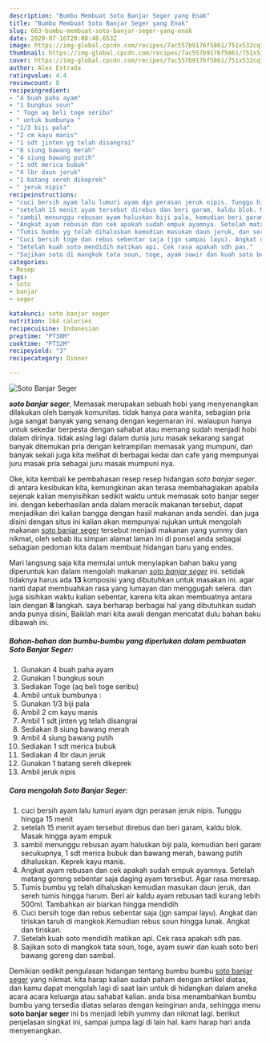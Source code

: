 ```yaml
---
description: "Bumbu Membuat Soto Banjar Seger yang Enak"
title: "Bumbu Membuat Soto Banjar Seger yang Enak"
slug: 663-bumbu-membuat-soto-banjar-seger-yang-enak
date: 2020-07-16T20:08:48.653Z
image: https://img-global.cpcdn.com/recipes/7ac557b9176f5861/751x532cq70/soto-banjar-seger-foto-resep-utama.jpg
thumbnail: https://img-global.cpcdn.com/recipes/7ac557b9176f5861/751x532cq70/soto-banjar-seger-foto-resep-utama.jpg
cover: https://img-global.cpcdn.com/recipes/7ac557b9176f5861/751x532cq70/soto-banjar-seger-foto-resep-utama.jpg
author: Alex Estrada
ratingvalue: 4.4
reviewcount: 8
recipeingredient:
- "4 buah paha ayam"
- "1 bungkus soun"
- " Toge aq beli toge seribu"
- " untuk bumbunya "
- "1/3 biji pala"
- "2 cm kayu manis"
- "1 sdt jinten yg telah disangrai"
- "8 siung bawang merah"
- "4 siung bawang putih"
- "1 sdt merica bubuk"
- "4 lbr daun jeruk"
- "1 batang sereh dikeprek"
- " jeruk nipis"
recipeinstructions:
- "cuci bersih ayam lalu lumuri ayam dgn perasan jeruk nipis. Tunggu hingga 15 menit"
- "setelah 15 menit ayam tersebut direbus dan beri garam, kaldu blok. Masak hingga ayam empuk"
- "sambil menunggu rebusan ayam haluskan biji pala, kemudian beri garam secukupnya, 1 sdt merica bubuk dan bawang merah, bawang putih dihaluskan. Keprek kayu manis."
- "Angkat ayam rebusan dan cek apakah sudah empuk ayamnya. Setelah matang goreng sebentar saja daging ayam tersebut. Agar rasa meresap."
- "Tumis bumbu yg telah dihaluskan kemudian masukan daun jeruk, dan sereh tumis hingga harum. Beri air kaldu ayam rebusan tadi kurang lebih 500ml. Tambahkan air biarkan hingga mendidih"
- "Cuci bersih toge dan rebus sebentar saja (jgn sampai layu). Angkat dan tiriskan taruh di mangkok.Kemudian rebus soun hingga lunak. Angkat dan tiriskan."
- "Setelah kuah soto mendidih matikan api. Cek rasa apakah sdh pas."
- "Sajikan soto di mangkok tata soun, toge, ayam suwir dan kuah soto beri bawang goreng dan sambal."
categories:
- Resep
tags:
- soto
- banjar
- seger

katakunci: soto banjar seger 
nutrition: 164 calories
recipecuisine: Indonesian
preptime: "PT38M"
cooktime: "PT32M"
recipeyield: "3"
recipecategory: Dinner

---
```



![Soto Banjar Seger](https://img-global.cpcdn.com/recipes/7ac557b9176f5861/751x532cq70/soto-banjar-seger-foto-resep-utama.jpg)

<b><i>soto banjar seger</i></b>, Memasak merupakan sebuah hobi yang menyenangkan dilakukan oleh banyak komunitas. tidak hanya para wanita, sebagian pria juga sangat banyak yang senang dengan kegemaran ini. walaupun hanya untuk sekedar berpesta dengan sahabat atau memang sudah menjadi hobi dalam dirinya. tidak asing lagi dalam dunia juru masak sekarang sangat banyak ditemukan pria dengan ketrampilan memasak yang mumpuni, dan banyak sekali juga kita melihat di berbagai kedai dan cafe yang mempunyai juru masak pria sebagai juru masak mumpuni nya.



Oke, kita kembali ke pembahasan resep resep hidangan <i>soto banjar seger</i>. di antara kesibukan kita, kemungkinan akan terasa membahagiakan apabila sejenak kalian menyisihkan sedikit waktu untuk memasak soto banjar seger ini. dengan keberhasilan anda dalam meracik makanan tersebut, dapat menjadikan diri kalian bangga dengan hasil makanan anda sendiri. dan juga disini dengan situs ini kalian akan mempunyai rujukan untuk mengolah makanan <u>soto banjar seger</u> tersebut menjadi makanan yang yummy dan nikmat, oleh sebab itu simpan alamat laman ini di ponsel anda sebagai sebagian pedoman kita dalam membuat hidangan baru yang endes.


Mari langsung saja kita memulai untuk menyiapkan bahan baku yang diperuntuk kan dalam mengolah makanan <u><i>soto banjar seger</i></u> ini. setidak tidaknya harus ada <b>13</b> komposisi yang dibutuhkan untuk masakan ini. agar nanti dapat membuahkan rasa yang lumayan dan menggugah selera. dan juga sisihkan waktu kalian sebentar, karena kita akan membuatnya antara lain dengan <b>8</b> langkah. saya berharap berbagai hal yang dibutuhkan sudah anda punya disini, Baiklah mari kita awali dengan mencatat dulu bahan baku dibawah ini.

<!--inarticleads1-->

##### Bahan-bahan dan bumbu-bumbu yang diperlukan dalam pembuatan Soto Banjar Seger:

1. Gunakan 4 buah paha ayam
1. Gunakan 1 bungkus soun
1. Sediakan  Toge (aq beli toge seribu)
1. Ambil  untuk bumbunya :
1. Gunakan 1/3 biji pala
1. Ambil 2 cm kayu manis
1. Ambil 1 sdt jinten yg telah disangrai
1. Sediakan 8 siung bawang merah
1. Ambil 4 siung bawang putih
1. Sediakan 1 sdt merica bubuk
1. Sediakan 4 lbr daun jeruk
1. Gunakan 1 batang sereh dikeprek
1. Ambil  jeruk nipis




<!--inarticleads2-->

##### Cara mengolah Soto Banjar Seger:

1. cuci bersih ayam lalu lumuri ayam dgn perasan jeruk nipis. Tunggu hingga 15 menit
1. setelah 15 menit ayam tersebut direbus dan beri garam, kaldu blok. Masak hingga ayam empuk
1. sambil menunggu rebusan ayam haluskan biji pala, kemudian beri garam secukupnya, 1 sdt merica bubuk dan bawang merah, bawang putih dihaluskan. Keprek kayu manis.
1. Angkat ayam rebusan dan cek apakah sudah empuk ayamnya. Setelah matang goreng sebentar saja daging ayam tersebut. Agar rasa meresap.
1. Tumis bumbu yg telah dihaluskan kemudian masukan daun jeruk, dan sereh tumis hingga harum. Beri air kaldu ayam rebusan tadi kurang lebih 500ml. Tambahkan air biarkan hingga mendidih
1. Cuci bersih toge dan rebus sebentar saja (jgn sampai layu). Angkat dan tiriskan taruh di mangkok.Kemudian rebus soun hingga lunak. Angkat dan tiriskan.
1. Setelah kuah soto mendidih matikan api. Cek rasa apakah sdh pas.
1. Sajikan soto di mangkok tata soun, toge, ayam suwir dan kuah soto beri bawang goreng dan sambal.




Demikian sedikit pengulasan hidangan tentang bumbu bumbu <u>soto banjar seger</u> yang nikmat. kita harap kalian sudah paham dengan artikel diatas, dan kamu dapat mengolah lagi di saat lain untuk di hidangkan dalam aneka acara acara keluarga atau sahabat kalian. anda bisa menambahkan bumbu bumbu yang tersedia diatas selaras dengan keinginan anda, sehingga menu <b>soto banjar seger</b> ini bs menjadi lebih yummy dan nikmat lagi. berikut penjelasan singkat ini, sampai jumpa lagi di lain hal. kami harap hari anda menyenangkan.
